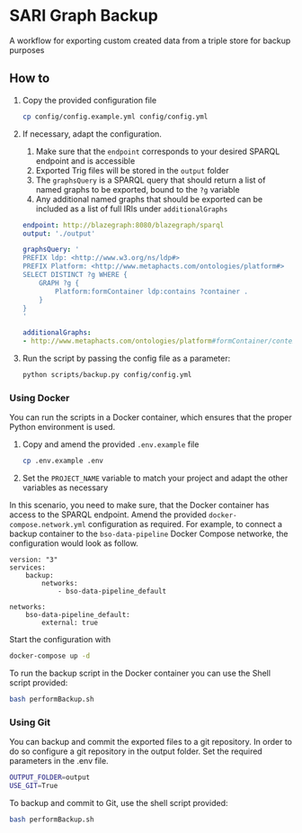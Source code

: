 # SARI Graph Backup

A workflow for exporting custom created data from a triple store for backup purposes

## How to

1. Copy the provided configuration file
    ```bash
    cp config/config.example.yml config/config.yml
    ```
1. If necessary, adapt the configuration. 
    1. Make sure that the `endpoint` corresponds to your desired SPARQL endpoint and is accessible
    1. Exported Trig files will be stored in the `output` folder
    1. The `graphsQuery` is a SPARQL query that should return a list of named graphs to be exported, bound to the `?g` variable
    1. Any additional named graphs that should be exported can be included as a list of full IRIs under `additionalGraphs`

    ```yaml
    endpoint: http://blazegraph:8080/blazegraph/sparql
    output: './output'

    graphsQuery: '
    PREFIX ldp: <http://www.w3.org/ns/ldp#>
    PREFIX Platform: <http://www.metaphacts.com/ontologies/platform#>
    SELECT DISTINCT ?g WHERE {  
        GRAPH ?g {
            Platform:formContainer ldp:contains ?container .
        }
    }
    '

    additionalGraphs:
    - http://www.metaphacts.com/ontologies/platform#formContainer/context
    ```
1. Run the script by passing the config file as a parameter:
    ```bash
    python scripts/backup.py config/config.yml
    ```

### Using Docker

You can run the scripts in a Docker container, which ensures that the proper Python environment is used. 

1. Copy and amend the provided `.env.example` file
   ```sh
   cp .env.example .env
   ```
1. Set the `PROJECT_NAME` variable to match your project and adapt the other variables as necessary

In this scenario, you need to make sure, that the Docker container has access to the SPARQL endpoint. Amend the provided `docker-compose.network.yml` configuration as required. For example, to connect a backup container to the `bso-data-pipeline` Docker Compose networke, the configuration would look as follow.
```
version: "3"
services:
    backup:
        networks:
            - bso-data-pipeline_default

networks:
    bso-data-pipeline_default:
        external: true
```

Start the configuration with
```sh
docker-compose up -d
```

To run the backup script in the Docker container you can use the Shell script provided:
```sh
bash performBackup.sh
```

### Using Git

You can backup and commit the exported files to a git repository. In order to do so configure a git repository in the output folder. Set the required parameters in the .env file.
```bash
OUTPUT_FOLDER=output
USE_GIT=True
```

To backup and commit to Git, use the shell script provided:
```sh
bash performBackup.sh
```

